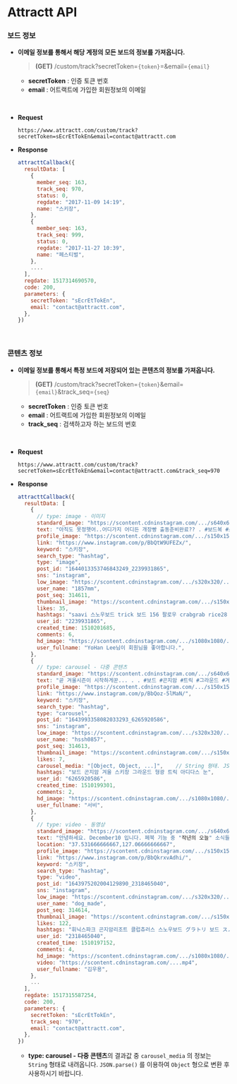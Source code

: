 # Attractt API

### 보드 정보

- **이메일 정보를 통해서 해당 계정의 모든 보드의 정보를 가져옵니다.**

  > **(GET)** /custom/track?secretToken=`{token}`=&email=`{email}`

  - **secretToken** : 인증 토큰 번호
  - **email** : 어트랙트에 가입한 회원정보의 이메일
  
<br>

- **Request**

  ``````url
  https://www.attractt.com/custom/track?
  secretToken=sEcrEtTokEn&email=contact@attractt.com
  ``````

- **Response**

  ```js
  attracttCallback({
    resultData: [
      {
        member_seq: 163,
        track_seq: 970,
        status: 0,
        regdate: "2017-11-09 14:19",
        name: "스키장",
      },
      {
        member_seq: 163,
        track_seq: 999,
        status: 0,
        regdate: "2017-11-27 10:39",
        name: "페스티벌",
      },
      ....
    ],
    regdate: 1517314690570,
    code: 200,
    parameters: {
      secretToken: "sEcrEtTokEn",
      email: "contact@attractt.com",
    },
  })
  ```

<br>

### 콘텐츠 정보

- **이메일 정보를 통해서 특정 보드에 저장되어 있는 콘텐츠의 정보를 가져옵니다.**

  > **(GET)** /custom/track?secretToken=`{token}`&email=`{email}`&track_seq=`{seq}`

  - **secretToken** : 인증 토큰 번호
  - **email** : 어트랙트에 가입한 회원정보의 이메일
  - **track_seq** : 검색하고자 하는 보드의 번호
  
<br>

- **Request**

  ``````url
  https://www.attractt.com/custom/track?
  secretToken=sEcrEtTokEn&email=contact@attractt.com&track_seq=970
  ``````

- **Response**

  ``````js
  attracttCallback({
    resultData: [
      {
        // type: image - 이미지
        standard_image: "https://scontent.cdninstagram.com/.../s640x640/....jpg",
        text: "아직도 못정햇어..어디가지 어디든 개장빵 출동준비완료?? . #보드복 #스노우보드#스키장 ...",
        profile_image: "https://scontent.cdninstagram.com/.../s150x150/....jpg",
        link: "https://www.instagram.com/p/BbQtW9UFEZx/",
        keyword: "스키장",
        search_type: "hashtag",
        type: "image",
        post_id: "1644013353746843249_2239931865",
        sns: "instagram",
        low_image: "https://scontent.cdninstagram.com/.../s320x320/....jpg",
        user_name: "1857mm",
        post_seq: 314611,
        thumbnail_image: "https://scontent.cdninstagram.com/.../s150x150/....jpg",
        likes: 35,
        hashtags: "saavi 스노우보드 trick 보드 156 팔로우 crabgrab rice28 오클리 union 휘팍 ...",
        user_id: "2239931865",
        created_time: 1510201685,
        comments: 6,
        hd_image: "https://scontent.cdninstagram.com/.../s1080x1080/....jpg",
        user_fullname: "YoHan Lee님이 회원님을 좋아합니다.",
      },
      {
        // type: carousel - 다중 콘텐츠
        standard_image: "https://scontent.cdninstagram.com/.../s640x640/....jpg",
        text: "곧 겨울시즌이 시작하게꾼... . . #보드 #곤지암 #트릭 #그라운드 #겨울 #스키장 ...",
        profile_image: "https://scontent.cdninstagram.com/.../s150x150/....jpg",
        link: "https://www.instagram.com/p/BbQoz-5lMaN/",
        keyword: "스키장",
        search_type: "hashtag",
        type: "carousel",
        post_id: "1643993358082033293_6265920586",
        sns: "instagram",
        low_image: "https://scontent.cdninstagram.com/.../s320x320/....jpg",
        user_name: "hssh0857",
        post_seq: 314613,
        thumbnail_image: "https://scontent.cdninstagram.com/.../s150x150/....jpg",
        likes: 7,
        carousel_media: "[Object, Object, ...]",	// String 형태. JSON.parse() 필요
        hashtags: "보드 곤지암 겨울 스키장 그라운드 형광 트릭 아디다스 눈",
        user_id: "6265920586",
        created_time: 1510199301,
        comments: 2,
        hd_image: "https://scontent.cdninstagram.com/.../s1080x1080/....jpg",
        user_fullname: "서비",
      },
      {
        // type: video - 동영상
        standard_image: "https://scontent.cdninstagram.com/.../s640x640/....jpg",
        text: "안녕하세요. December10 입니다. 페북 기능 중 "작년의 오늘" 소식들을 보니  작년 이 맘때 ...",
        location: "37.531666666667,127.06666666667",
        profile_image: "https://scontent.cdninstagram.com/.../s150x150/....jpg",
        link: "https://www.instagram.com/p/BbQkrxvAdhi/",
        keyword: "스키장",
        search_type: "hashtag",
        type: "video",
        post_id: "1643975202004129890_2318465040",
        sns: "instagram",
        low_image: "https://scontent.cdninstagram.com/.../s320x320/....jpg",
        user_name: "dog_made",
        post_seq: 314614,
        thumbnail_image: "https://scontent.cdninstagram.com/.../s150x150/....jpg",
        likes: 122,
        hashtags: "휘닉스파크 곤지암리조트 클럽츄러스 스노우보드 グラトリ 보드 スノボー 스노보드 오비오 ...",
        user_id: "2318465040",
        created_time: 1510197152,
        comments: 4,
        hd_image: "https://scontent.cdninstagram.com/.../s1080x1080/....jpg",
        video: "https://scontent.cdninstagram.com/....mp4",
        user_fullname: "김우용",
      },
      ...
    ],
    regdate: 1517315587254,
    code: 200,
    parameters: {
      secretToken: "sEcrEtTokEn",
      track_seq: "970",
      email: "contact@attractt.com",
    },
  })
  ``````
  - **type: carousel - 다중 콘텐츠**의 결과값 중 `carousel_media` 의 정보는 `String` 형태로 내려옵니다. `JSON.parse()` 를 이용하여 `Object` 형으로 변환 후 사용하시기 바랍니다.

